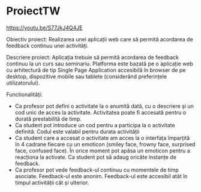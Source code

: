 # ProiectTW
https://youtu.be/S77JkJ4Q4JE

Obiectiv proiect:
Realizarea unei aplicații web care să permită acordarea de feedback continuu unei activități.

Descriere proiect:
Aplicația trebuie să permită acordarea de feedback continuu la un curs sau seminariu.
Platforma este bazată pe o aplicație web cu arhitectură de tip Single Page Application accesibilă în browser de pe desktop, dispozitive mobile sau tablete (considerând preferințele utilizatorului).

Functionalități:
-	Ca profesor pot defini o activitate la o anumită dată, cu o descriere și un cod unic de acces la activitate. Activitatea poate fi accesată pentru o durată prestabilită de timp.
-	Ca student pot introduce un cod pentru a participa la o activitate definită. Codul este valabil pentru durata activității
-	Ca student care a accesat o activitate am acces la o interfața împarțită în 4 cadrane fiecare cu un emoticon (smiley face, frowny face, surprised face, confused face). În orice moment pot apăsa un emoticon pentru a reacționa la activate. Ca student pot să adaug oricâte instanțe de feedback.
-	Ca profesor pot vede feedback-ul continuu cu momentele de timp asociate. Feedback-ul este anonim. Feedback-ul este accesibil atât în timpul activității cât și ulterior.

